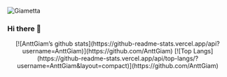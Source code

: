 ![Giametta](https://user-images.githubusercontent.com/58905671/226881992-2115d6c6-8b30-4435-be3f-35339bfd267e.jpg)

### Hi there 👋

<div id="Stats" align="center">
  [![AnttGiam’s github stats](https://github-readme-stats.vercel.app/api?username=AnttGiam)](https://github.com/AnttGiam)
  [![Top Langs](https://github-readme-stats.vercel.app/api/top-langs/?username=AnttGiam&layout=compact)](https://github.com/AnttGiam)
</div>

<!--
**AnttGiam/AnttGiam** is a ✨ _special_ ✨ repository because its `README.md` (this file) appears on your GitHub profile.

Here are some ideas to get you started:

- 🔭 I’m currently working on ...
- 🌱 I’m currently learning ...
- 👯 I’m looking to collaborate on ...
- 🤔 I’m looking for help with ...
- 💬 Ask me about ...
- 📫 How to reach me: ...
- 😄 Pronouns: ...
- ⚡ Fun fact: ...
-->
